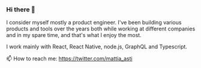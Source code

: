 ### Hi there 👋

I consider myself mostly a product engineer. I've been building various products and tools over the years both while working at
different companies and in my spare time, and that's what I enjoy the most. 

I work mainly with React, React Native, node.js,
GraphQL and Typescript.

📫 How to reach me: https://twitter.com/mattia_asti
